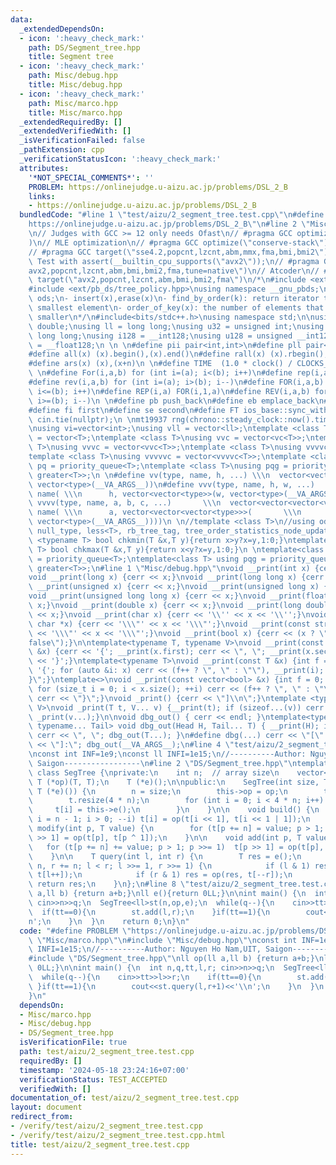 ```yaml
---
data:
  _extendedDependsOn:
  - icon: ':heavy_check_mark:'
    path: DS/Segment_tree.hpp
    title: Segment tree
  - icon: ':heavy_check_mark:'
    path: Misc/debug.hpp
    title: Misc/debug.hpp
  - icon: ':heavy_check_mark:'
    path: Misc/marco.hpp
    title: Misc/marco.hpp
  _extendedRequiredBy: []
  _extendedVerifiedWith: []
  _isVerificationFailed: false
  _pathExtension: cpp
  _verificationStatusIcon: ':heavy_check_mark:'
  attributes:
    '*NOT_SPECIAL_COMMENTS*': ''
    PROBLEM: https://onlinejudge.u-aizu.ac.jp/problems/DSL_2_B
    links:
    - https://onlinejudge.u-aizu.ac.jp/problems/DSL_2_B
  bundledCode: "#line 1 \"test/aizu/2_segment_tree.test.cpp\"\n#define PROBLEM \"\
    https://onlinejudge.u-aizu.ac.jp/problems/DSL_2_B\"\n#line 2 \"Misc/marco.hpp\"\
    \n// Judges with GCC >= 12 only needs Ofast\n// #pragma GCC optimize(\"O3,no-stack-protector,fast-math,unroll-loops,tree-vectorize\"\
    )\n// MLE optimization\n// #pragma GCC optimize(\"conserve-stack\")\n// Old judges\n\
    // #pragma GCC target(\"sse4.2,popcnt,lzcnt,abm,mmx,fma,bmi,bmi2\")\n// New judges.\
    \ Test with assert(__builtin_cpu_supports(\"avx2\"));\n// #pragma GCC target(\"\
    avx2,popcnt,lzcnt,abm,bmi,bmi2,fma,tune=native\")\n// Atcoder\n// #pragma GCC\
    \ target(\"avx2,popcnt,lzcnt,abm,bmi,bmi2,fma\")\n/*\n#include <ext/pb_ds/assoc_container.hpp>\n\
    #include <ext/pb_ds/tree_policy.hpp>\nusing namespace __gnu_pbds;\ntypedef tree<int,null_type,less<int>,rb_tree_tag,tree_order_statistics_node_update>\
    \ ods;\n- insert(x),erase(x)\n- find_by_order(k): return iterator to the k-th\
    \ smallest element\n- order_of_key(x): the number of elements that are strictly\
    \ smaller\n*/\n#include<bits/stdc++.h>\nusing namespace std;\n\nusing ld = long\
    \ double;\nusing ll = long long;\nusing u32 = unsigned int;\nusing u64 = unsigned\
    \ long long;\nusing i128 = __int128;\nusing u128 = unsigned __int128;\nusing f128\
    \ = __float128;\n \n \n#define pii pair<int,int>\n#define pll pair<ll,ll>\n \n\
    #define all(x) (x).begin(),(x).end()\n#define rall(x) (x).rbegin(),(x).rend()\n\
    #define ars(x) (x),(x+n)\n \n#define TIME  (1.0 * clock() / CLOCKS_PER_SEC)\n\
    \ \n#define For(i,a,b) for (int i=(a); i<(b); i++)\n#define rep(i,a) For(i,0,a)\n\
    #define rev(i,a,b) for (int i=(a); i>(b); i--)\n#define FOR(i,a,b) for (int i=(a);\
    \ i<=(b); i++)\n#define REP(i,a) FOR(i,1,a)\n#define REV(i,a,b) for (int i=(a);\
    \ i>=(b); i--)\n \n#define pb push_back\n#define eb emplace_back\n#define mp make_pair\n\
    #define fi first\n#define se second\n#define FT ios_base::sync_with_stdio(false);\
    \ cin.tie(nullptr);\n \nmt19937 rng(chrono::steady_clock::now().time_since_epoch().count());\n\
    \nusing vi=vector<int>;\nusing vll = vector<ll>;\ntemplate <class T>\nusing vc\
    \ = vector<T>;\ntemplate <class T>\nusing vvc = vector<vc<T>>;\ntemplate <class\
    \ T>\nusing vvvc = vector<vvc<T>>;\ntemplate <class T>\nusing vvvvc = vector<vvvc<T>>;\n\
    template <class T>\nusing vvvvvc = vector<vvvvc<T>>;\ntemplate <class T>\nusing\
    \ pq = priority_queue<T>;\ntemplate <class T>\nusing pqg = priority_queue<T, vector<T>,\
    \ greater<T>>;\n \n#define vv(type, name, h, ...) \\\n  vector<vector<type>> name(h,\
    \ vector<type>(__VA_ARGS__))\n#define vvv(type, name, h, w, ...)   \\\n  vector<vector<vector<type>>>\
    \ name( \\\n      h, vector<vector<type>>(w, vector<type>(__VA_ARGS__)))\n#define\
    \ vvvv(type, name, a, b, c, ...)       \\\n  vector<vector<vector<vector<type>>>>\
    \ name( \\\n      a, vector<vector<vector<type>>>(       \\\n             b, vector<vector<type>>(c,\
    \ vector<type>(__VA_ARGS__))))\n \n//template <class T>\n//using ods =\n//   tree<T,\
    \ null_type, less<T>, rb_tree_tag, tree_order_statistics_node_update>;\n \ntemplate\
    \ <typename T> bool chkmin(T &x,T y){return x>y?x=y,1:0;}\ntemplate <typename\
    \ T> bool chkmax(T &x,T y){return x<y?x=y,1:0;}\n \ntemplate<class T> using pq\
    \ = priority_queue<T>;\ntemplate<class T> using pqg = priority_queue<T, vector<T>,\
    \ greater<T>>;\n#line 1 \"Misc/debug.hpp\"\nvoid __print(int x) {cerr << x;}\n\
    void __print(long x) {cerr << x;}\nvoid __print(long long x) {cerr << x;}\nvoid\
    \ __print(unsigned x) {cerr << x;}\nvoid __print(unsigned long x) {cerr << x;}\n\
    void __print(unsigned long long x) {cerr << x;}\nvoid __print(float x) {cerr <<\
    \ x;}\nvoid __print(double x) {cerr << x;}\nvoid __print(long double x) {cerr\
    \ << x;}\nvoid __print(char x) {cerr << '\\'' << x << '\\'';}\nvoid __print(const\
    \ char *x) {cerr << '\\\"' << x << '\\\"';}\nvoid __print(const string &x) {cerr\
    \ << '\\\"' << x << '\\\"';}\nvoid __print(bool x) {cerr << (x ? \"true\" : \"\
    false\");}\n\ntemplate<typename T, typename V>\nvoid __print(const pair<T, V>\
    \ &x) {cerr << '{'; __print(x.first); cerr << \", \"; __print(x.second); cerr\
    \ << '}';}\ntemplate<typename T>\nvoid __print(const T &x) {int f = 0; cerr <<\
    \ '{'; for (auto &i: x) cerr << (f++ ? \", \" : \"\"), __print(i); cerr << \"\
    }\";}\ntemplate<>\nvoid __print(const vector<bool> &x) {int f = 0; cerr << '{';\
    \ for (size_t i = 0; i < x.size(); ++i) cerr << (f++ ? \", \" : \"\"), __print(x[i]);\
    \ cerr << \"}\";}\nvoid _print() {cerr << \"]\\n\";}\ntemplate <typename T, typename...\
    \ V>\nvoid _print(T t, V... v) {__print(t); if (sizeof...(v)) cerr << \", \";\
    \ _print(v...);}\n\nvoid dbg_out() { cerr << endl; }\ntemplate<typename Head,\
    \ typename... Tail> void dbg_out(Head H, Tail... T) { __print(H); if (sizeof...(T))\
    \ cerr << \", \"; dbg_out(T...); }\n#define dbg(...) cerr << \"[\" << #__VA_ARGS__\
    \ << \"]:\"; dbg_out(__VA_ARGS__);\n#line 4 \"test/aizu/2_segment_tree.test.cpp\"\
    \nconst int INF=1e9;\nconst ll INFI=1e15;\n//----------Author: Nguyen Ho Nam,UIT,\
    \ Saigon-----------------\n#line 2 \"DS/Segment_tree.hpp\"\ntemplate <class T>\
    \ class SegTree {\nprivate:\n    int n;  // array size\n    vector<T> t;\n   \
    \ T (*op)(T, T);\n    T (*e)();\n\npublic:\n    SegTree(int size, T (*op)(T, T),\
    \ T (*e)()) {\n        n = size;\n        this->op = op;\n        this->e = e;\n\
    \        t.resize(4 * n);\n        for (int i = 0; i < 4 * n; i++) {\n       \
    \     t[i] = this->e();\n        }\n    }\n\n    void build() {\n        for (int\
    \ i = n - 1; i > 0; --i) t[i] = op(t[i << 1], t[i << 1 | 1]);\n    }\n\n    void\
    \ modify(int p, T value) {\n        for (t[p += n] = value; p > 1; p >>= 1)  t[p\
    \ >> 1] = op(t[p], t[p ^ 1]);\n    }\n\n    void add(int p, T value) {\n     \
    \   for (t[p += n] += value; p > 1; p >>= 1)  t[p >> 1] = op(t[p], t[p ^ 1]);\n\
    \    }\n\n    T query(int l, int r) {\n        T res = e();\n        for (l +=\
    \ n, r += n; l < r; l >>= 1, r >>= 1) {\n            if (l & 1) res = op(res,\
    \ t[l++]);\n            if (r & 1) res = op(res, t[--r]);\n        }\n       \
    \ return res;\n    }\n};\n#line 8 \"test/aizu/2_segment_tree.test.cpp\"\nll op(ll\
    \ a,ll b) {return a+b;}\nll e(){return 0LL;}\n\nint main() {\n  int n,q,tt,l,r;\
    \ cin>>n>>q;\n  SegTree<ll>st(n,op,e);\n  while(q--){\n    cin>>tt>>l>>r;\n  \
    \  if(tt==0){\n        st.add(l,r);\n    }if(tt==1){\n        cout<<st.query(l,r+1)<<'\\\
    n';\n    }\n  }\n    return 0;\n}\n"
  code: "#define PROBLEM \"https://onlinejudge.u-aizu.ac.jp/problems/DSL_2_B\"\n#include\
    \ \"Misc/marco.hpp\"\n#include \"Misc/debug.hpp\"\nconst int INF=1e9;\nconst ll\
    \ INFI=1e15;\n//----------Author: Nguyen Ho Nam,UIT, Saigon-----------------\n\
    #include \"DS/Segment_tree.hpp\"\nll op(ll a,ll b) {return a+b;}\nll e(){return\
    \ 0LL;}\n\nint main() {\n  int n,q,tt,l,r; cin>>n>>q;\n  SegTree<ll>st(n,op,e);\n\
    \  while(q--){\n    cin>>tt>>l>>r;\n    if(tt==0){\n        st.add(l,r);\n   \
    \ }if(tt==1){\n        cout<<st.query(l,r+1)<<'\\n';\n    }\n  }\n    return 0;\n\
    }\n"
  dependsOn:
  - Misc/marco.hpp
  - Misc/debug.hpp
  - DS/Segment_tree.hpp
  isVerificationFile: true
  path: test/aizu/2_segment_tree.test.cpp
  requiredBy: []
  timestamp: '2024-05-18 23:24:16+07:00'
  verificationStatus: TEST_ACCEPTED
  verifiedWith: []
documentation_of: test/aizu/2_segment_tree.test.cpp
layout: document
redirect_from:
- /verify/test/aizu/2_segment_tree.test.cpp
- /verify/test/aizu/2_segment_tree.test.cpp.html
title: test/aizu/2_segment_tree.test.cpp
---
```

